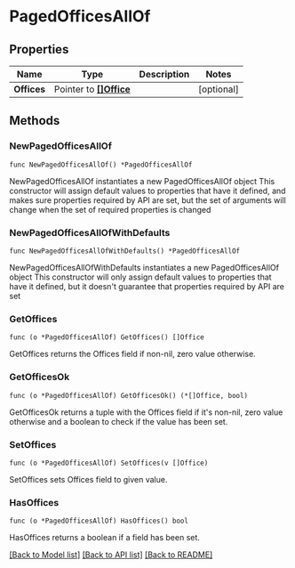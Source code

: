 # PagedOfficesAllOf

## Properties

Name | Type | Description | Notes
------------ | ------------- | ------------- | -------------
**Offices** | Pointer to [**[]Office**](Office.md) |  | [optional] 

## Methods

### NewPagedOfficesAllOf

`func NewPagedOfficesAllOf() *PagedOfficesAllOf`

NewPagedOfficesAllOf instantiates a new PagedOfficesAllOf object
This constructor will assign default values to properties that have it defined,
and makes sure properties required by API are set, but the set of arguments
will change when the set of required properties is changed

### NewPagedOfficesAllOfWithDefaults

`func NewPagedOfficesAllOfWithDefaults() *PagedOfficesAllOf`

NewPagedOfficesAllOfWithDefaults instantiates a new PagedOfficesAllOf object
This constructor will only assign default values to properties that have it defined,
but it doesn't guarantee that properties required by API are set

### GetOffices

`func (o *PagedOfficesAllOf) GetOffices() []Office`

GetOffices returns the Offices field if non-nil, zero value otherwise.

### GetOfficesOk

`func (o *PagedOfficesAllOf) GetOfficesOk() (*[]Office, bool)`

GetOfficesOk returns a tuple with the Offices field if it's non-nil, zero value otherwise
and a boolean to check if the value has been set.

### SetOffices

`func (o *PagedOfficesAllOf) SetOffices(v []Office)`

SetOffices sets Offices field to given value.

### HasOffices

`func (o *PagedOfficesAllOf) HasOffices() bool`

HasOffices returns a boolean if a field has been set.


[[Back to Model list]](../README.md#documentation-for-models) [[Back to API list]](../README.md#documentation-for-api-endpoints) [[Back to README]](../README.md)


